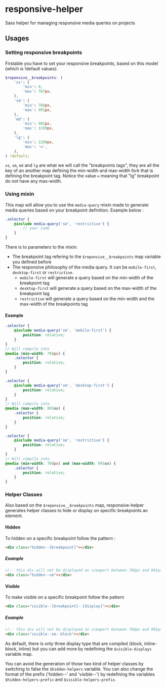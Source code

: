 # responsive-helper
Sass helper for managing responsive media queries on projects

## Usages

### Setting responsive breakpoints
Firstable you have to set your responsive breakpoints, based on this model (which is !default values):

```scss
$reponsive__breakpoints: (
    'xs': (
        'min': 0,
        'max': 767px,
    ),
    'sm': (
        'min': 768px,
        'max': 991px,
    ),
    'md': (
        'min': 992px,
        'max': 1199px,
    ),
    'lg': (
        'min': 1200px,
        'max': '∞',
    ),
) !default;
```

`xs`, `sm`, `md` and `lg` are what we will call the "breakpoints tags", they are all the key of an another map defining the min-width and max-width fork that is defining the breakpoint tag. Notice the value `∞` meaning that "lg" breakpoint do not have any max-width.

### Using mixin
This map will allow you to use the `media-query` mixin made to generate media queries based on your breakpoint definition. Example below :
```scss
.selector {
    @include media-query('sm', 'restrictive') {
        // your code
    }
}
```

There is to parameters to the mixin:
* The breakpoint tag refering to the `$reponsive__breakpoints` map variable you defined before
* The responsive philosophy of the media query. It can be `mobile-first`, `desktop-first` or `restrictive`.
    * `mobile-first` will generate a query based on the min-width of the breakpoint tag
    * `desktop-first` will generate a query based on the max-width of the breakpoint tag
    * `restrictive` will generate a query based on the min-width and the max-width of the breakpoints tag

#### Example
```scss
.selector {
    @include media-query('sm', 'mobile-first') {
        position: relative;
    }
}
// Will compile into
@media (min-width: 768px) {
    .selector {
        position: relative;
    }
}

.selector {
    @include media-query('sm', 'desktop-first') {
        position: relative;
    }
}
// Will compile into
@media (max-width: 991ox) {
    .selector {
        position: relative;
    }
}

.selector {
    @include media-query('sm', 'restrictive') {
        position: relative;
    }
}
// Will compile into
@media (min-width: 768px) and (max-width: 991ox) {
    .selector {
        position: relative;
    }
}
```

### Helper Classes
Also based on the `$reponsive__breakpoints` map, responsive-helper generates helper classes to hide or display on specific breakpoints an element.

#### Hidden
To hidden on a specific breakpoint follow the pattern :
```html
<div class="hidden--[breakpoint]"></div>
```

##### Example
```html
<!-- this div will not be displayed on viewport between 768px and 991px -->
<div class="hidden--sm"></div>
```


#### Visible
To make visible on a specific breakpoint follow the pattern
```html
<div class="visible--[breakpoint]--[display]"></div>
```

##### Example
```html
<!-- this div will not be displayed on viewport between 768px and 991px -->
<div class="visible--sm--block"></div>
```

As default, there is only three display type that are compiled (block, inline-block, inline) but you can add more by redefining the `$visible-displays` variable map.

You can avoid the generation of those two kind of helper classes by switching to false the `$hidden-helpers` variable. You can also change the format of the prefix ('hidden--' and 'visible--') by redefining the variables `$hidden-helpers-prefix` and `$visible-helpers-prefix`.
